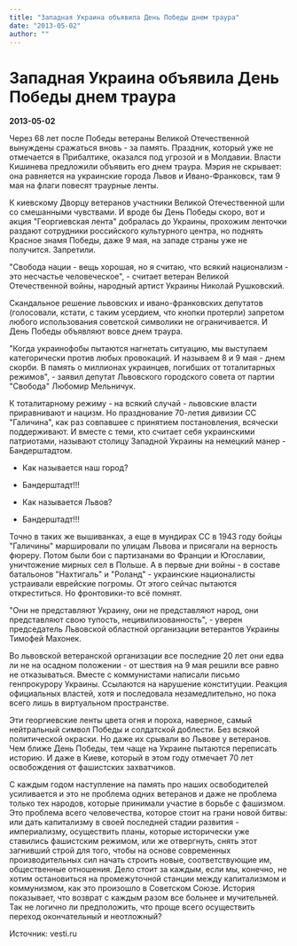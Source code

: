 ```yaml
---
title: "Западная Украина объявила День Победы днем траура"
date: "2013-05-02"
author: ""
---
```


# Западная Украина объявила День Победы днем траура

**2013-05-02** 

Через 68 лет после Победы ветераны Великой Отечественной вынуждены сражаться вновь - за память. Праздник, который уже не отмечается в Прибалтике, оказался под угрозой и в Молдавии. Власти Кишинева предложили объявить его днем траура. Мэрия не скрывает: она равняется на украинские города Львов и Ивано-Франковск, там 9 мая на флаги повесят траурные ленты.

К киевскому Дворцу ветеранов участники Великой Отечественной шли со смешанными чувствами. И вроде бы День Победы скоро, вот и акция "Георгиевская лента" добралась до Украины, прохожим ленточки раздают сотрудники российского культурного центра, но поднять Красное знамя Победы, даже 9 мая, на западе страны уже не получится. Запретили.

"Свобода нации - вещь хорошая, но я считаю, что всякий национализм - это несчастье человеческое", - считает ветеран Великой Отечественной войны, народный артист Украины Николай Рушковский.

Скандальное решение львовских и ивано-франковских депутатов (голосовали, кстати, с таким усердием, что кнопки протерли) запретом любого использования советской символики не ограничивается. И День Победы объявляют вовсе днем траура.

"Когда украинофобы пытаются нагнетать ситуацию, мы выступаем категорически против любых провокаций. И называем 8 и 9 мая - днем скорби. В память о миллионах украинцев, погибших от тоталитарных режимов", - заявил депутат Львовского городского совета от партии "Свобода" Любомир Мельничук.

К тоталитарному режиму - на всякий случай - львовские власти приравнивают и нацизм. Но празднование 70-летия дивизии СС "Галичина", как раз совпавшее с принятием постановления, всячески поддерживают. И вместе с теми, кто считает себя украинскими патриотами, называют столицу Западной Украины на немецкий манер - Бандерштадтом.

- Как называется наш город?

 - Бандерштадт!!!

 - Как называется Львов?

 - Бандерштадт!!!

Точно в таких же вышиванках, а еще в мундирах СС в 1943 году бойцы "Галичины" маршировали по улицам Львова и присягали на верность фюреру. Потом были бои с партизанами во Франции и Югославии, уничтожение мирных сел в Польше. А в первые дни войны - в составе батальонов "Нахтигаль" и "Роланд" - украинские националисты устраивали еврейские погромы. От этого сейчас пытаются откреститься. Но фронтовики-то всё помнят.

"Они не представляют Украину, они не представляют народ, они представляют свою тупость, нецивилизованность", - уверен председатель Львовской областной организации ветерантов Украины Тимофей Махонек.

Во львовской ветеранской организации все последние 20 лет они едва ли не на осадном положении - от шествия на 9 мая решили все равно не отказываться. Вместе с коммунистами написали письмо генпрокурору Украины. Ссылаются на нарушение конституции. Реакция официальных властей, хотя и последовала незамедлительно, но пока всего лишь в виртуальном пространстве.

Эти георгиевские ленты цвета огня и пороха, наверное, самый нейтральный символ Победы и солдатской доблести. Без всякой политической окраски. Но даже их срывали во Львове у ветеранов. Чем ближе День Победы, тем чаще на Украине пытаются переписать историю. И даже в Киеве, который в этом году отмечает 70 лет освобождения от фашистских захватчиков.

С каждым годом наступление на память про наших освободителей усиливается и это не проблема одних ветеранов и даже не проблема только тех народов, которые принимали участие в борьбе с фашизмом. Это проблема всего человечества, которое стоит на грани новой битвы: или дать капитализму в своей последней стадии развития - империализму, осуществить планы, которые исторически уже ставились фашистским режимом, или же отвергнуть, снять этот загнивший строй для того, чтобы на основе современных производительных сил начать строить новые, соответствующие им, общественные отношения. Дело стоит за каждым, если мы, конечно, не хотим остановиться на промежуточной станции между капитализмом и коммунизмом, как это произошло в Советском Союзе. История показывает, что возврат с каждым разом все больнее и мучительней. Так не логично ли предположить, что проще всего осуществить переход окончательный и неотложный?

Источник: vesti.ru